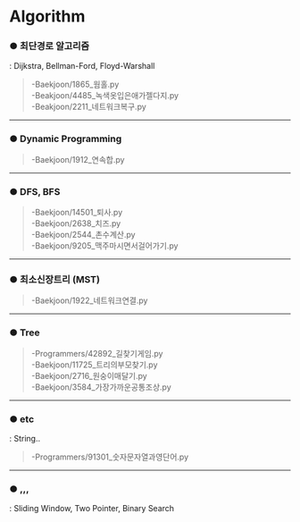 # Algorithm

### **● 최단경로 알고리즘**
: Dijkstra, Bellman-Ford, Floyd-Warshall
> -Baekjoon/1865_웜홀.py  
> -Beakjoon/4485_녹색옷입은애가젤다지.py  
> -Beakjoon/2211_네트워크복구.py
---
### **● Dynamic Programming**
> -Baekjoon/1912_연속합.py   
---
### **● DFS, BFS**
> -Baekjoon/14501_퇴사.py   
> -Baekjoon/2638_치즈.py   
> -Baekjoon/2544_촌수계산.py   
> -Baekjoon/9205_맥주마시면서걸어가기.py
---
### **● 최소신장트리 (MST)**
> -Baekjoon/1922_네트워크연결.py
---
### **● Tree**
> -Programmers/42892_길찾기게임.py   
> -Baekjoon/11725_트리의부모찾기.py   
> -Baekjoon/2716_원숭이매달기.py   
> -Baekjoon/3584_가장가까운공통조상.py
---
### **● etc**
: String..
> -Programmers/91301_숫자문자열과영단어.py   
---
### **● ,,,**
: Sliding Window, Two Pointer, Binary Search